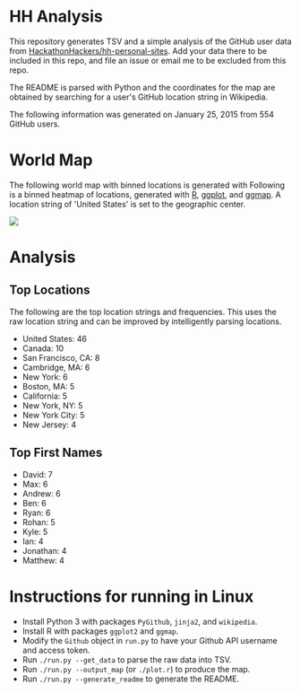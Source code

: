 # HH Analysis

This repository generates TSV and a simple analysis of the
GitHub user data from
[HackathonHackers/hh-personal-sites](https://github.com/HackathonHackers/hh-personal-sites).
Add your data there to be included in this repo,
and file an issue or email me to be excluded from this repo.

The README is parsed with Python and the coordinates for the map
are obtained by searching for a user's GitHub location string
in Wikipedia.

The following information was generated on January 25, 2015
from 554 GitHub users.

# World Map
The following world map with binned locations is generated with
Following is a binned heatmap of locations, generated with
[R](http://r-project.org), [ggplot](http://ggplot2.org),
and [ggmap](http://cran.r-project.org/web/packages/ggmap/ggmap.pdf).
A location string of 'United States' is set to the geographic center.

![](https://raw.githubusercontent.com/bamos/hh-github-analysis/master/plots/map.png)

# Analysis
## Top Locations

The following are the top location strings and frequencies.
This uses the raw location string and can be improved
by intelligently parsing locations.


  + United States: 46
  + Canada: 10
  + San Francisco, CA: 8
  + Cambridge, MA: 6
  + New York: 6
  + Boston, MA: 5
  + California: 5
  + New York, NY: 5
  + New York City: 5
  + New Jersey: 4

## Top First Names


  + David: 7
  + Max: 6
  + Andrew: 6
  + Ben: 6
  + Ryan: 6
  + Rohan: 5
  + Kyle: 5
  + Ian: 4
  + Jonathan: 4
  + Matthew: 4

# Instructions for running in Linux

+ Install Python 3 with packages `PyGithub`, `jinja2`, and `wikipedia`.
+ Install R with packages `ggplot2` and `ggmap`.
+ Modify the `Github` object in `run.py` to have your Github
  API username and access token.
+ Run `./run.py --get_data` to parse the raw data into TSV.
+ Run `./run.py --output_map` (or `./plot.r`) to produce the map.
+ Run `./run.py --generate_readme` to generate the README.